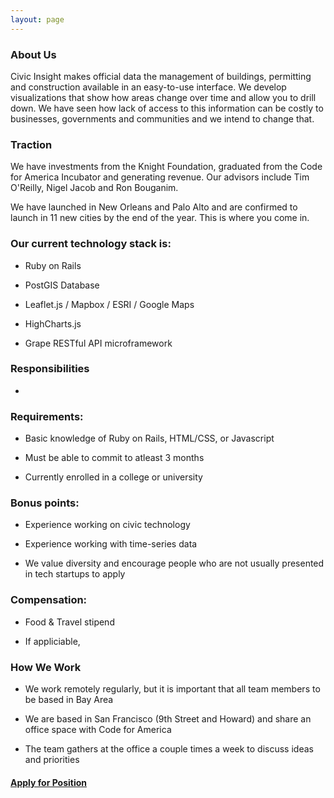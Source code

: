 ```yaml
---
layout: page
---
```



### About Us

Civic Insight makes official data the management of buildings, permitting and construction available in an easy-to-use interface. We develop visualizations that show how areas change over time and allow you to drill down. We have seen how lack of access to this information can be costly to businesses, governments and communities and we intend to change that.


### Traction

We have investments from the Knight Foundation, graduated from the Code for America Incubator and generating revenue. Our advisors include  Tim O'Reilly, Nigel Jacob and Ron Bouganim.

We have launched in New Orleans and Palo Alto and are confirmed to launch in 11 new cities by the end of the year. This is where you come in.


### Our current technology stack is:

  * Ruby on Rails

  * PostGIS Database

  * Leaflet.js / Mapbox / ESRI / Google Maps

  * HighCharts.js
  
  * Grape RESTful API microframework 
  

### Responsibilities

  * 


### Requirements:

  * Basic knowledge of Ruby on Rails, HTML/CSS, or Javascript

  * Must be able to commit to atleast 3 months

  * Currently enrolled in a college or university

### Bonus points:

  * Experience working on civic technology

  * Experience working with time-series data

  * We value diversity and encourage people who are not usually presented in tech startups to apply

### Compensation:

  * Food & Travel stipend
  
  * If appliciable, 


### How We Work

  * We work remotely regularly, but it is important that all team members to be based in Bay Area
  
  * We are based in San Francisco (9th Street and Howard) and share an office space with Code for America
  
  * The team gathers at the office a couple times a week to discuss ideas and priorities

#### [Apply for Position](https://docs.google.com/a/civicindustries.com/forms/d/1qvmci4D9JvRgFfzFwctw7BA0TL4v5r6ek38vPYMZJ3I/viewform?usp=send_form)